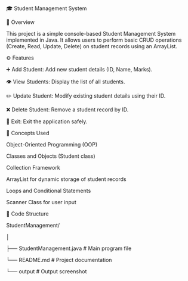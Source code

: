 🎓 Student Management System 

📘 Overview

This project is a simple console-based Student Management System implemented in Java.
It allows users to perform basic CRUD operations (Create, Read, Update, Delete) on student records using an ArrayList.

⚙️ Features

➕ Add Student: Add new student details (ID, Name, Marks).

👁️ View Students: Display the list of all students.

✏️ Update Student: Modify existing student details using their ID.

❌ Delete Student: Remove a student record by ID.

🚪 Exit: Exit the application safely.

🧠 Concepts Used

Object-Oriented Programming (OOP)

Classes and Objects (Student class)

Collection Framework

ArrayList for dynamic storage of student records

Loops and Conditional Statements

Scanner Class for user input

🧩 Code Structure

StudentManagement/

│

├── StudentManagement.java   # Main program file

└── README.md                # Project documentation

└── output                   # Output screenshot

